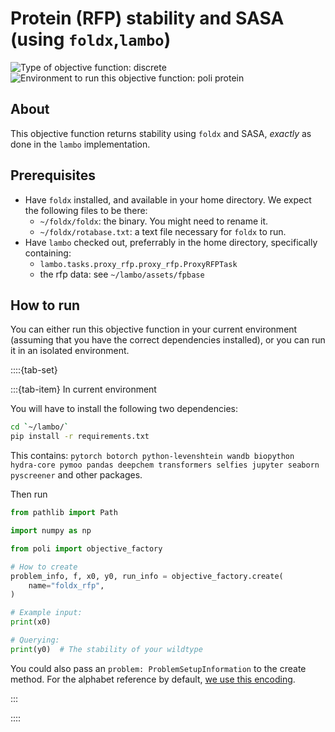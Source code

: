 # Protein (RFP) stability and SASA (using `foldx`,`lambo`)
![Type of objective function: discrete](https://img.shields.io/badge/Type-discrete_inputs-blue)
![Environment to run this objective function: poli protein](https://img.shields.io/badge/Environment-poli____lambo
)

## About

This objective function returns stability using `foldx` and SASA, _exactly_ as done in the `lambo` implementation.

## Prerequisites

- Have `foldx` installed, and available in your home directory. We expect the following files to be there:
  - `~/foldx/foldx`: the binary. You might need to rename it.
  - `~/foldx/rotabase.txt`: a text file necessary for `foldx` to run.
- Have `lambo` checked out, preferrably in the home directory, specifically containing: 
  - `lambo.tasks.proxy_rfp.proxy_rfp.ProxyRFPTask`
  - the rfp data: see `~/lambo/assets/fpbase`

## How to run

You can either run this objective function in your current environment (assuming that you have the correct dependencies installed), or you can run it in an isolated environment.

::::{tab-set}

:::{tab-item} In current environment

You will have to install the following two dependencies:

```bash
cd `~/lambo/`
pip install -r requirements.txt
```

This contains: `pytorch botorch python-levenshtein wandb biopython hydra-core pymoo pandas deepchem transformers selfies jupyter seaborn pyscreener` and other packages.

Then run

```python
from pathlib import Path

import numpy as np

from poli import objective_factory

# How to create
problem_info, f, x0, y0, run_info = objective_factory.create(
    name="foldx_rfp",
)

# Example input:
print(x0)

# Querying:
print(y0)  # The stability of your wildtype
```

You could also pass an `problem: ProblemSetupInformation` to the create method. For the alphabet reference by default, [we use this encoding](https://github.com/MachineLearningLifeScience/poli/blob/44cad2a5c95f209aeb24d4893d162b3359ca91a3/src/poli/core/util/proteins/defaults.py#L1).

:::

::::